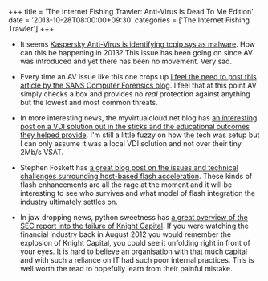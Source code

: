 +++
title = 'The Internet Fishing Trawler: Anti-Virus Is Dead To Me Edition'
date = '2013-10-28T08:00:00+09:30'
categories = ['The Internet Fishing Trawler']
+++

* It seems [Kaspersky Anti-Virus is identifying tcpip.sys as malware](https://isc.sans.edu/forums/diary/Kaspersky+flags+TCPIPSYS+as+Malware/16904).
    How can this be happening in 2013? This issue has been going on since AV
    was introduced and yet there has been no movement. Very sad.

* Every time an AV issue like this one crops up [I feel the need to post
    this article by the SANS Computer Forensics blog](http://computer-forensics.sans.org/blog/2012/04/09/is-anti-virus-really-dead-a-real-world-simulation-created-for-forensic-data-yields-surprising-results).
    I feel that at this point AV simply checks a box and provides no *real*
    protection against anything but the lowest and most common threats.

* In more interesting news, the myvirtualcloud.net blog has [an interesting
    post on a VDI solution out in the sticks and the educational outcomes
    they helped provide](http://myvirtualcloud.net/?p=5522). I'm still a
    little fuzzy on how the tech was setup but I can only assume it was a
    local VDI solution and not over their tiny 2Mb/s VSAT.

* Stephen Foskett has [a great blog post on the issues and technical
    challenges surrounding host-based flash acceleration](http://blog.fosketts.net/2013/10/23/vmware-integrated-caching-fast/).
    These kinds of flash enhancements are all the rage at the moment and it
    will be interesting to see who survives and what model of flash
    integration the industry ultimately settles on.

* In jaw dropping news, python sweetness has [a great overview of the SEC
    report into the failure of Knight Capital](http://pythonsweetness.tumblr.com/post/64740079543/how-to-lose-172-222-a-second-for-45-minutes).
    If you were watching the financial industry back in August 2012 you would
    remember the explosion of Knight Capital, you could see it unfolding
    right in front of your eyes. It is hard to believe an organisation with
    that much capital and with such a reliance on IT had such poor internal
    practices. This is well worth the read to hopefully learn from their
    painful mistake.
